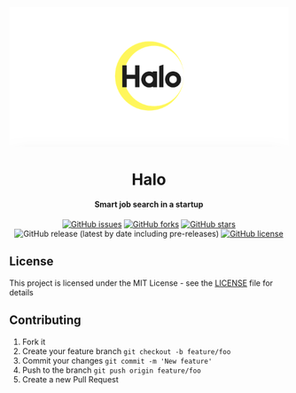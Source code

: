 <p align = "center"><img  src="logo.png"></p>

<h1 align = "center">Halo</h1>
<h4 align = "center">Smart job search in a startup</h4>
<div align = "center">

[![GitHub issues](https://img.shields.io/github/issues/yosa12978/Halo)](https://github.com/yosa12978/Halo/issues)
[![GitHub forks](https://img.shields.io/github/forks/yosa12978/Halo)](https://github.com/yosa12978/Halo/network)
[![GitHub stars](https://img.shields.io/github/stars/yosa12978/Halo)](https://github.com/yosa12978/Halo/stargazers)
![GitHub release (latest by date including pre-releases)](https://img.shields.io/github/v/release/yosa12978/halo?include_prereleases)
[![GitHub license](https://img.shields.io/github/license/yosa12978/Halo)](https://github.com/yosa12978/Halo)

</div>

## License

This project is licensed under the MIT License - see the [LICENSE](LICENSE) file for details

## Contributing

1. Fork it
2. Create your feature branch ```git checkout -b feature/foo```
3. Commit your changes ```git commit -m 'New feature'```
4. Push to the branch ```git push origin feature/foo```
5. Create a new Pull Request